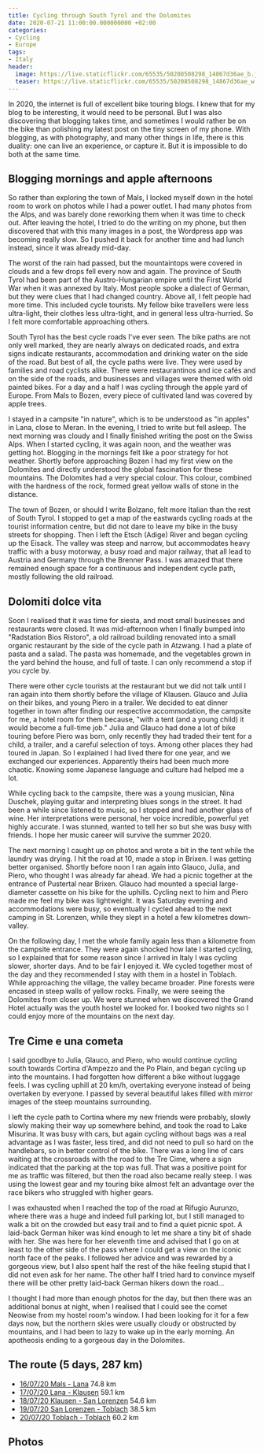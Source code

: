 ```yaml
---
title: Cycling through South Tyrol and the Dolomites
date: 2020-07-21 11:00:00.000000000 +02:00
categories:
- Cycling
- Europe
tags:
- Italy
header:
  image: https://live.staticflickr.com/65535/50208508298_14867d36ae_b.jpg
  teaser: https://live.staticflickr.com/65535/50208508298_14867d36ae_w.jpg
---
```


In 2020, the internet is full of excellent bike touring blogs. I knew
that for my blog to be interesting, it would need to be personal. But I
was also discovering that blogging takes time, and sometimes I would
rather be on the bike than polishing my latest post on the tiny screen
of my phone. With blogging, as with photography, and many other things
in life, there is this duality: one can live an experience, or capture
it. But it is impossible to do both at the same time.

## Blogging mornings and apple afternoons

So rather than exploring the town of Mals, I locked myself down in the
hotel room to work on photos while I had a power outlet. I had many
photos from the Alps, and was barely done reworking them when it was
time to check out. After leaving the hotel, I tried to do the writing on
my phone, but then discovered that with this many images in a post, the
Wordpress app was becoming really slow. So I pushed it back for another
time and had lunch instead, since it was already mid-day.

The worst of the rain had passed, but the mountaintops were covered in
clouds and a few drops fell every now and again. The province of South
Tyrol had been part of the Austro-Hungarian empire until the First World
War when it was annexed by Italy. Most people spoke a dialect of German,
but they were clues that I had changed country. Above all, I felt people
had more time. This included cycle tourists. My fellow bike travellers
were less ultra-light, their clothes less ultra-tight, and in general
less ultra-hurried. So I felt more comfortable approaching others.

South Tyrol has the best cycle roads I\'ve ever seen. The bike paths are
not only well marked, they are nearly always on dedicated roads, and
extra signs indicate restaurants, accommodation and drinking water on
the side of the road. But best of all, the cycle paths were live. They
were used by families and road cyclists alike. There were restaurantinos
and ice cafés and on the side of the roads, and businesses and villages
were themed with old painted bikes. For a day and a half I was cycling
through the apple yard of Europe. From Mals to Bozen, every piece of
cultivated land was covered by apple trees.

I stayed in a campsite \"in nature\", which is to be understood as \"in
apples\" in Lana, close to Meran. In the evening, I tried to write but
fell asleep. The next morning was cloudy and I finally finished writing
the post on the Swiss Alps. When I started cycling, it was again noon,
and the weather was getting hot. Blogging in the mornings felt like a
poor strategy for hot weather. Shortly before approaching Bozen I had my
first view on the Dolomites and directly understood the global
fascination for these mountains. The Dolomites had a very special
colour. This colour, combined with the hardness of the rock, formed
great yellow walls of stone in the distance.

The town of Bozen, or should I write Bolzano, felt more Italian than the
rest of South Tyrol. I stopped to get a map of the eastwards cycling
roads at the tourist information centre, but did not dare to leave my
bike in the busy streets for shopping. Then I left the Etsch (Adige)
River and began cycling up the Eisack. The valley was steep and narrow,
but accommodates heavy traffic with a busy motorway, a busy road and
major railway, that all lead to Austria and Germany through the Brenner
Pass. I was amazed that there remained enough space for a continuous and
independent cycle path, mostly following the old railroad.

## Dolomiti dolce vita

Soon I realised that it was time for siesta, and most small businesses
and restaurants were closed. It was mid-afternoon when I finally bumped
into \"Radstation Bios Ristoro\", a old railroad building renovated into
a small organic restaurant by the side of the cycle path in Atzwang. I
had a plate of pasta and a salad. The pasta was homemade, and the
vegetables grown in the yard behind the house, and full of taste. I can
only recommend a stop if you cycle by.

There were other cycle tourists at the restaurant but we did not talk
until I ran again into them shortly before the village of Klausen.
Glauco and Julia on their bikes, and young Piero in a trailer. We
decided to eat dinner together in town after finding our respective
accommodation, the campsite for me, a hotel room for them because,
\"with a tent (and a young child) it would become a full-time job.\"
Julia and Glauco had done a lot of bike touring before Piero was born,
only recently they had traded their tent for a child, a trailer, and a
careful selection of toys. Among other places they had toured in Japan.
So I explained I had lived there for one year, and we exchanged our
experiences. Apparently theirs had been much more chaotic. Knowing some
Japanese language and culture had helped me a lot.

While cycling back to the campsite, there was a young musician, Nina
Duschek, playing guitar and interpreting blues songs in the street. It
had been a while since listened to music, so I stopped and had another
glass of wine. Her interpretations were personal, her voice incredible,
powerful yet highly accurate. I was stunned, wanted to tell her so but
she was busy with friends. I hope her music career will survive the
summer 2020.

The next morning I caught up on photos and wrote a bit in the tent while
the laundry was drying. I hit the road at 10, made a stop in Brixen. I
was getting better organised. Shortly before noon I ran again into
Glauco, Julia, and Piero, who thought I was already far ahead. We had a
picnic together at the entrance of Pustertal near Brixen. Glauco had
mounted a special large-diameter cassette on his bike for the uphills.
Cycling next to him and Piero made me feel my bike was lightweight. It
was Saturday evening and accommodations were busy, so eventually I
cycled ahead to the next camping in St. Lorenzen, while they slept in a
hotel a few kilometres down-valley.

On the following day, I met the whole family again less than a kilometre
from the campsite entrance. They were again shocked how late I started
cycling, so I explained that for some reason since I arrived in Italy I
was cycling slower, shorter days. And to be fair I enjoyed it. We cycled
together most of the day and they recommended I stay with them in a
hostel in Toblach. While approaching the village, the valley became
broader. Pine forests were encased in steep walls of yellow rocks.
Finally, we were seeing the Dolomites from closer up. We were stunned
when we discovered the Grand Hotel actually was the youth hostel we
looked for. I booked two nights so I could enjoy more of the mountains
on the next day.

## Tre Cime e una cometa

I said goodbye to Julia, Glauco, and Piero, who would continue cycling
south towards Cortina d\'Ampezzo and the Po Plain, and began cycling up
into the mountains. I had forgotten how different a bike without luggage
feels. I was cycling uphill at 20 km/h, overtaking everyone instead of
being overtaken by everyone. I passed by several beautiful lakes filled
with mirror images of the steep mountains surrounding.

I left the cycle path to Cortina where my new friends were probably,
slowly slowly making their way up somewhere behind, and took the road to
Lake Misurina. It was busy with cars, but again cycling without bags was
a real advantage as I was faster, less tired, and did not need to pull
so hard on the handlebars, so in better control of the bike. There was a
long line of cars waiting at the crossroads with the road to the Tre
Cime, where a sign indicated that the parking at the top was full. That
was a positive point for me as traffic was filtered, but then the road
also became really steep. I was using the lowest gear and my touring
bike almost felt an advantage over the race bikers who struggled with
higher gears.

I was exhausted when I reached the top of the road at Rifugio Aurunzo,
where there was a huge and indeed full parking lot, but I still managed
to walk a bit on the crowded but easy trail and to find a quiet picnic
spot. A laid-back German hiker was kind enough to let me share a tiny
bit of shade with her. She was here for her eleventh time and advised
that I go on at least to the other side of the pass where I could get a
view on the iconic north face of the peaks. I followed her advice and
was rewarded by a gorgeous view, but I also spent half the rest of the
hike feeling stupid that I did not even ask for her name. The other half
I tried hard to convince myself there will be other pretty laid-back
German hikers down the road\...

I thought I had more than enough photos for the day, but then there was
an additional bonus at night, when I realised that I could see the comet
Neowise from my hostel room\'s window. I had been looking for it for a
few days now, but the northern skies were usually cloudy or obstructed
by mountains, and I had been to lazy to wake up in the early morning. An
apotheosis ending to a gorgeous day in the Dolomites.

## The route (5 days, 287 km)

-   [16/07/20 Mals - Lana](https://ridewithgps.com/trips/52677050) 74.8
    km
-   [17/07/20 Lana - Klausen](https://ridewithgps.com/trips/52677051)
    59.1 km
-   [18/07/20 Klausen - San
    Lorenzen](https://ridewithgps.com/trips/52872343) 54.6 km
-   [19/07/20 San Lorenzen -
    Toblach](https://ridewithgps.com/trips/52805002) 38.5 km
-   [20/07/20 Toblach - Toblach](https://ridewithgps.com/trips/52872073)
    60.2 km

## Photos

